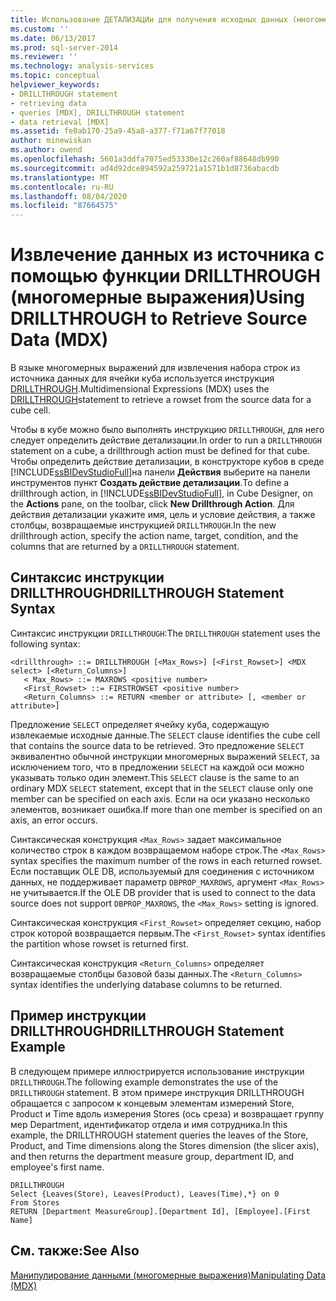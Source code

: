 ```yaml
---
title: Использование ДЕТАЛИЗАЦИи для получения исходных данных (многомерные выражения) | Документация Майкрософт
ms.custom: ''
ms.date: 06/13/2017
ms.prod: sql-server-2014
ms.reviewer: ''
ms.technology: analysis-services
ms.topic: conceptual
helpviewer_keywords:
- DRILLTHROUGH statement
- retrieving data
- queries [MDX], DRILLTHROUGH statement
- data retrieval [MDX]
ms.assetid: fe0ab170-25a9-45a8-a377-f71a67f77018
author: minewiskan
ms.author: owend
ms.openlocfilehash: 5601a3ddfa7075ed53330e12c260af88648db990
ms.sourcegitcommit: ad4d92dce894592a259721a1571b1d8736abacdb
ms.translationtype: MT
ms.contentlocale: ru-RU
ms.lasthandoff: 08/04/2020
ms.locfileid: "87664575"
---
```

# <a name="using-drillthrough-to-retrieve-source-data-mdx"></a><span data-ttu-id="955a7-102">Извлечение данных из источника с помощью функции DRILLTHROUGH (многомерные выражения)</span><span class="sxs-lookup"><span data-stu-id="955a7-102">Using DRILLTHROUGH to Retrieve Source Data (MDX)</span></span>
  <span data-ttu-id="955a7-103">В языке многомерных выражений для извлечения набора строк из источника данных для ячейки куба используется инструкция [DRILLTHROUGH](/sql/mdx/mdx-data-manipulation-drillthrough).</span><span class="sxs-lookup"><span data-stu-id="955a7-103">Multidimensional Expressions (MDX) uses the [DRILLTHROUGH](/sql/mdx/mdx-data-manipulation-drillthrough)statement to retrieve a rowset from the source data for a cube cell.</span></span>  
  
 <span data-ttu-id="955a7-104">Чтобы в кубе можно было выполнять инструкцию `DRILLTHROUGH`, для него следует определить действие детализации.</span><span class="sxs-lookup"><span data-stu-id="955a7-104">In order to run a `DRILLTHROUGH` statement on a cube, a drillthrough action must be defined for that cube.</span></span> <span data-ttu-id="955a7-105">Чтобы определить действие детализации, в конструкторе кубов в среде [!INCLUDE[ssBIDevStudioFull](../../../includes/ssbidevstudiofull-md.md)]на панели **Действия** выберите на панели инструментов пункт **Создать действие детализации**.</span><span class="sxs-lookup"><span data-stu-id="955a7-105">To define a drillthrough action, in [!INCLUDE[ssBIDevStudioFull](../../../includes/ssbidevstudiofull-md.md)], in Cube Designer, on the **Actions** pane, on the toolbar, click **New Drillthrough Action**.</span></span> <span data-ttu-id="955a7-106">Для действия детализации укажите имя, цель и условие действия, а также столбцы, возвращаемые инструкцией `DRILLTHROUGH`.</span><span class="sxs-lookup"><span data-stu-id="955a7-106">In the new drillthrough action, specify the action name, target, condition, and the columns that are returned by a `DRILLTHROUGH` statement.</span></span>  
  
## <a name="drillthrough-statement-syntax"></a><span data-ttu-id="955a7-107">Синтаксис инструкции DRILLTHROUGH</span><span class="sxs-lookup"><span data-stu-id="955a7-107">DRILLTHROUGH Statement Syntax</span></span>  
 <span data-ttu-id="955a7-108">Синтаксис инструкции `DRILLTHROUGH`:</span><span class="sxs-lookup"><span data-stu-id="955a7-108">The `DRILLTHROUGH` statement uses the following syntax:</span></span>  
  
```  
<drillthrough> ::= DRILLTHROUGH [<Max_Rows>] [<First_Rowset>] <MDX select> [<Return_Columns>]  
   < Max_Rows> ::= MAXROWS <positive number>  
   <First_Rowset> ::= FIRSTROWSET <positive number>  
   <Return_Columns> ::= RETURN <member or attribute> [, <member or attribute>]  
```  
  
 <span data-ttu-id="955a7-109">Предложение `SELECT` определяет ячейку куба, содержащую извлекаемые исходные данные.</span><span class="sxs-lookup"><span data-stu-id="955a7-109">The `SELECT` clause identifies the cube cell that contains the source data to be retrieved.</span></span> <span data-ttu-id="955a7-110">Это предложение `SELECT` эквивалентно обычной инструкции многомерных выражений `SELECT`, за исключением того, что в предложении `SELECT` на каждой оси можно указывать только один элемент.</span><span class="sxs-lookup"><span data-stu-id="955a7-110">This `SELECT` clause is the same to an ordinary MDX `SELECT` statement, except that in the `SELECT` clause only one member can be specified on each axis.</span></span> <span data-ttu-id="955a7-111">Если на оси указано несколько элементов, возникает ошибка.</span><span class="sxs-lookup"><span data-stu-id="955a7-111">If more than one member is specified on an axis, an error occurs.</span></span>  
  
 <span data-ttu-id="955a7-112">Синтаксическая конструкция `<Max_Rows>` задает максимальное количество строк в каждом возвращаемом наборе строк.</span><span class="sxs-lookup"><span data-stu-id="955a7-112">The `<Max_Rows>` syntax specifies the maximum number of the rows in each returned rowset.</span></span> <span data-ttu-id="955a7-113">Если поставщик OLE DB, используемый для соединения с источником данных, не поддерживает параметр `DBPROP_MAXROWS`, аргумент `<Max_Rows>` не учитывается.</span><span class="sxs-lookup"><span data-stu-id="955a7-113">If the OLE DB provider that is used to connect to the data source does not support `DBPROP_MAXROWS`, the `<Max_Rows>` setting is ignored.</span></span>  
  
 <span data-ttu-id="955a7-114">Синтаксическая конструкция `<First_Rowset>` определяет секцию, набор строк которой возвращается первым.</span><span class="sxs-lookup"><span data-stu-id="955a7-114">The `<First_Rowset>` syntax identifies the partition whose rowset is returned first.</span></span>  
  
 <span data-ttu-id="955a7-115">Синтаксическая конструкция `<Return_Columns>` определяет возвращаемые столбцы базовой базы данных.</span><span class="sxs-lookup"><span data-stu-id="955a7-115">The `<Return_Columns>` syntax identifies the underlying database columns to be returned.</span></span>  
  
## <a name="drillthrough-statement-example"></a><span data-ttu-id="955a7-116">Пример инструкции DRILLTHROUGH</span><span class="sxs-lookup"><span data-stu-id="955a7-116">DRILLTHROUGH Statement Example</span></span>  
 <span data-ttu-id="955a7-117">В следующем примере иллюстрируется использование инструкции `DRILLTHROUGH`.</span><span class="sxs-lookup"><span data-stu-id="955a7-117">The following example demonstrates the use of the `DRILLTHROUGH` statement.</span></span> <span data-ttu-id="955a7-118">В этом примере инструкция DRILLTHROUGH обращается с запросом к концевым элементам измерений Store, Product и Time вдоль измерения Stores (ось среза) и возвращает группу мер Department, идентификатор отдела и имя сотрудника.</span><span class="sxs-lookup"><span data-stu-id="955a7-118">In this example, the DRILLTHROUGH statement queries the leaves of the Store, Product, and Time dimensions along the Stores dimension (the slicer axis), and then returns the department measure group, department ID, and employee's first name.</span></span>  
  
```  
DRILLTHROUGH  
Select {Leaves(Store), Leaves(Product), Leaves(Time),*} on 0  
From Stores  
RETURN [Department MeasureGroup].[Department Id], [Employee].[First Name]  
```  
  
## <a name="see-also"></a><span data-ttu-id="955a7-119">См. также:</span><span class="sxs-lookup"><span data-stu-id="955a7-119">See Also</span></span>  
 [<span data-ttu-id="955a7-120">Манипулирование данными (многомерные выражения)</span><span class="sxs-lookup"><span data-stu-id="955a7-120">Manipulating Data &#40;MDX&#41;</span></span>](mdx-data-manipulation-manipulating-data.md)  
  
  
